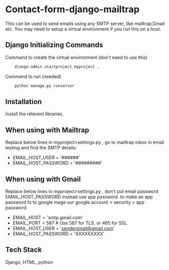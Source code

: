 
# Contact-form-django-mailtrap

This can be used to send emails using any SMTP server, like mailtrap,Gmail etc. You may need to setup a virtual environment if you run this on a host.


## Django Initializing Commands 

Command to create the virtual environment (don't need to use this)

```bash
    django-admin startproject myproject .
```
Command to run (needed)

```bash
    python manage.py runserver
```
## Installation

Install the relavent libraries.


## When using with Mailtrap

Replace below lines in myproject>settings.py 
, go to mailtrap inbox in email testing and find the SMTP details:

- EMAIL_HOST_USER = '######'
- EMAIL_HOST_PASSWORD = '#########'

## When using with Gmail

Replace below lines in myproject>settings.py 
,  don't put email password EMAIL_HOST_PASSWORD instead use app password. to make an app password fo to google mage our google account > security > app password:

- EMAIL_HOST = 'smtp.gmail.com'
- EMAIL_PORT = 587  # Use 587 for TLS, or 465 for SSL
- EMAIL_HOST_USER = 'sendersmail@gmail.com'
- EMAIL_HOST_PASSWORD = 'XXXXXXXXX'



## Tech Stack

Django, HTML, python


